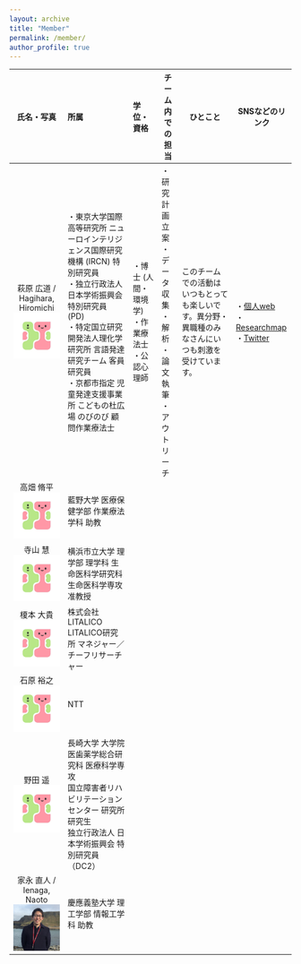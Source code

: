 ```yaml
---
layout: archive
title: "Member"
permalink: /member/
author_profile: true
---
```


| 氏名・写真 | 所属 | 学位・資格 | チーム内での担当 | ひとこと | SNSなどのリンク |
| :----: | :---- | :---- | ---- | ---- | ---- |
| 萩原 広道 / Hagihara, Hiromichi<br><img src="../images/logo.jpg" title="Hiromishi Hagihara" width="300"> | ・東京大学国際高等研究所 ニューロインテリジェンス国際研究機構 (IRCN) 特別研究員<br>・独立行政法人日本学術振興会 特別研究員 (PD)<br>・特定国立研究開発法人理化学研究所 言語発達研究チーム 客員研究員<br>・京都市指定 児童発達支援事業所 こどもの杜広場 のびのび 顧問作業療法士 | ・博士 (人間・環境学)<br>・作業療法士<br>・公認心理師 | ・研究計画立案<br>・データ収集<br>・解析<br>・論文執筆<br>・アウトリーチ | このチームでの活動はいつもとっても楽しいです。異分野・異職種のみなさんにいつも刺激を受けています。 | ・[個人web](https://hagi-hara.jimdofree.com)<br>・[Researchmap](https://researchmap.jp/hagiii)<br>・[Twitter](https://twitter.com/hagiharahiro) |
| 高畑 脩平<br><img src="../images/logo.jpg" title="Shuhei Takahata" width="300"> | 藍野大学 医療保健学部 作業療法学科 助教 |  |  |  |  |
| 寺山 慧<br><img src="../images/logo.jpg" title="Kei Terayama" width="300"> | 横浜市立大学 理学部 理学科 生命医科学研究科 生命医科学専攻 准教授 |  |  |  |  |
| 榎本 大貴<br><img src="../images/logo.jpg" title="Daiki Enomoto" width="300"> | 株式会社LITALICO LITALICO研究所 マネジャー／チーフリサーチャー |  |  |  |  |
| 石原 裕之<br><img src="../images/logo.jpg" title="Hiroyuki Ishihara" width="300"> | NTT |  |  |  |  |
| 野田 遥<br><img src="../images/logo.jpg" title="Haruka Noda" width="300"> | 長崎大学 大学院 医歯薬学総合研究科 医療科学専攻<br>国立障害者リハビリテーションセンター 研究所 研究生<br>独立行政法人 日本学術振興会 特別研究員（DC2） |  |  |  |  |
| 家永 直人 / Ienaga, Naoto<br><img src="../images/naotoienaga_icon.jpg" title="Naoto Ienaga" width="300"> | 慶應義塾大学 理工学部 情報工学科 助教 |  |  |  |  |
